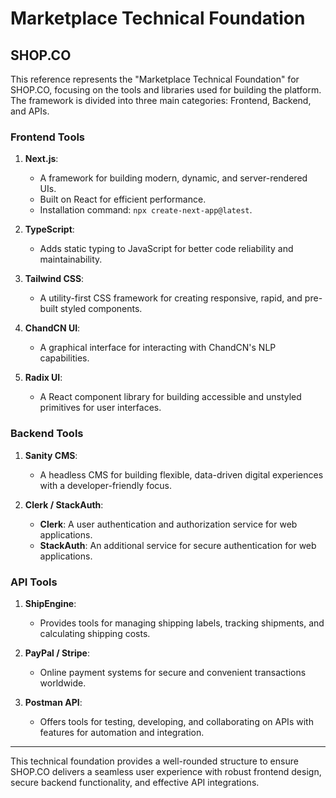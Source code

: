 # Marketplace Technical Foundation

## SHOP.CO

This reference represents the "Marketplace Technical Foundation" for SHOP.CO, focusing on the tools and libraries used for building the platform. The framework is divided into three main categories: Frontend, Backend, and APIs.

### Frontend Tools

1. **Next.js**:
   - A framework for building modern, dynamic, and server-rendered UIs.
   - Built on React for efficient performance.
   - Installation command: `npx create-next-app@latest`.

2. **TypeScript**:
   - Adds static typing to JavaScript for better code reliability and maintainability.

3. **Tailwind CSS**:
   - A utility-first CSS framework for creating responsive, rapid, and pre-built styled components.

4. **ChandCN UI**:
   - A graphical interface for interacting with ChandCN's NLP capabilities.

5. **Radix UI**:
   - A React component library for building accessible and unstyled primitives for user interfaces.

### Backend Tools

1. **Sanity CMS**:
   - A headless CMS for building flexible, data-driven digital experiences with a developer-friendly focus.

2. **Clerk / StackAuth**:
   - **Clerk**: A user authentication and authorization service for web applications.
   - **StackAuth**: An additional service for secure authentication for web applications.

### API Tools

1. **ShipEngine**:
   - Provides tools for managing shipping labels, tracking shipments, and calculating shipping costs.

2. **PayPal / Stripe**:
   - Online payment systems for secure and convenient transactions worldwide.

3. **Postman API**:
   - Offers tools for testing, developing, and collaborating on APIs with features for automation and integration.

---

This technical foundation provides a well-rounded structure to ensure SHOP.CO delivers a seamless user experience with robust frontend design, secure backend functionality, and effective API integrations.
